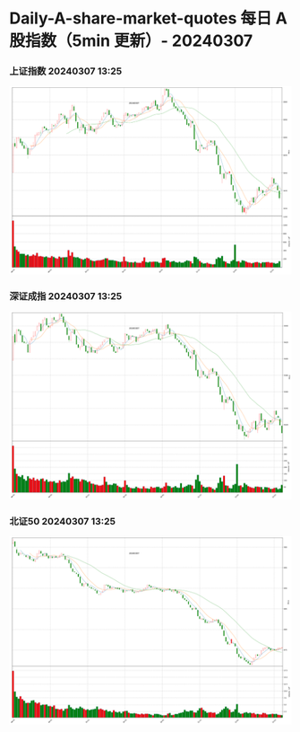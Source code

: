 
# Daily-A-share-market-quotes 每日 A 股指数（5min 更新）- 20240307

### 上证指数 20240307 13:25
![](./fig/2024/3/20240307-sh000001.png)

### 深证成指 20240307 13:25
![](./fig/2024/3/20240307-sz399001.png)

### 北证50 20240307 13:25
![](./fig/2024/3/20240307-bj899050.png)
